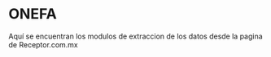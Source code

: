 # ONEFA
Aquí se encuentran los modulos de extraccion de los datos desde la pagina de Receptor.com.mx

